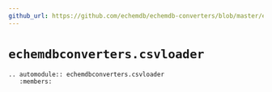 ```yaml
---
github_url: https://github.com/echemdb/echemdb-converters/blob/master/echemdbconverters/csvloader.py
---
```


# `echemdbconverters.csvloader`
```{eval-rst}
.. automodule:: echemdbconverters.csvloader
   :members:
```
